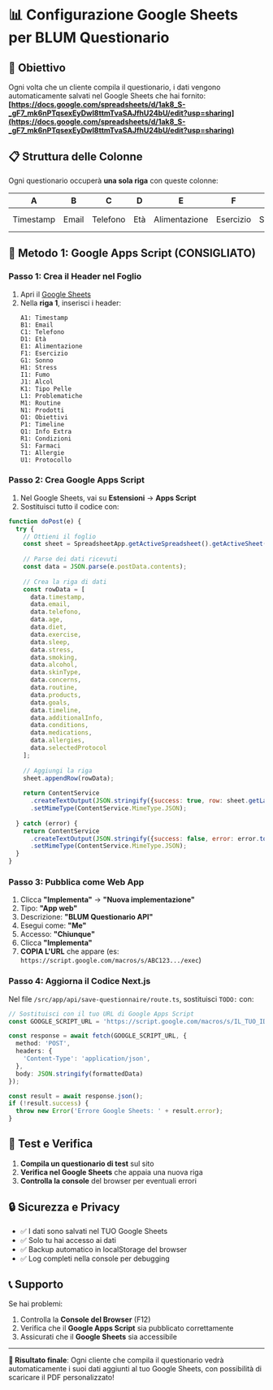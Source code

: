 # 📊 Configurazione Google Sheets per BLUM Questionario

## 🎯 Obiettivo
Ogni volta che un cliente compila il questionario, i dati vengono automaticamente salvati nel Google Sheets che hai fornito:
**[https://docs.google.com/spreadsheets/d/1ak8_S-_gF7_mk6nPTqsexEyDwI8ttmTvaSAJfhU24bU/edit?usp=sharing](https://docs.google.com/spreadsheets/d/1ak8_S-_gF7_mk6nPTqsexEyDwI8ttmTvaSAJfhU24bU/edit?usp=sharing)**

## 📋 Struttura delle Colonne 
Ogni questionario occuperà **una sola riga** con queste colonne:

| A | B | C | D | E | F | G | H | I | J | K | L | M | N | O | P | Q | R | S | T | U |
|---|---|---|---|---|---|---|---|---|---|---|---|---|---|---|---|---|---|---|---|---|
| Timestamp | Email | Telefono | Età | Alimentazione | Esercizio | Sonno | Stress | Fumo | Alcol | Tipo Pelle | Problematiche | Routine | Prodotti | Obiettivi | Timeline | Info Extra | Condizioni | Farmaci | Allergie | Protocollo |

## 🔧 Metodo 1: Google Apps Script (CONSIGLIATO)

### Passo 1: Crea il Header nel Foglio
1. Apri il [Google Sheets](https://docs.google.com/spreadsheets/d/1ak8_S-_gF7_mk6nPTqsexEyDwI8ttmTvaSAJfhU24bU/edit)
2. Nella **riga 1**, inserisci i header:
   ```
   A1: Timestamp
   B1: Email  
   C1: Telefono
   D1: Età
   E1: Alimentazione
   F1: Esercizio
   G1: Sonno
   H1: Stress
   I1: Fumo
   J1: Alcol
   K1: Tipo Pelle
   L1: Problematiche
   M1: Routine
   N1: Prodotti
   O1: Obiettivi
   P1: Timeline
   Q1: Info Extra
   R1: Condizioni
   S1: Farmaci
   T1: Allergie
   U1: Protocollo
   ```

### Passo 2: Crea Google Apps Script
1. Nel Google Sheets, vai su **Estensioni** → **Apps Script**
2. Sostituisci tutto il codice con:

```javascript
function doPost(e) {
  try {
    // Ottieni il foglio
    const sheet = SpreadsheetApp.getActiveSpreadsheet().getActiveSheet();
    
    // Parse dei dati ricevuti
    const data = JSON.parse(e.postData.contents);
    
    // Crea la riga di dati
    const rowData = [
      data.timestamp,
      data.email,
      data.telefono, 
      data.age,
      data.diet,
      data.exercise,
      data.sleep,
      data.stress,
      data.smoking,
      data.alcohol,
      data.skinType,
      data.concerns,
      data.routine,
      data.products,
      data.goals,
      data.timeline,
      data.additionalInfo,
      data.conditions,
      data.medications,
      data.allergies,
      data.selectedProtocol
    ];
    
    // Aggiungi la riga
    sheet.appendRow(rowData);
    
    return ContentService
      .createTextOutput(JSON.stringify({success: true, row: sheet.getLastRow()}))
      .setMimeType(ContentService.MimeType.JSON);
      
  } catch (error) {
    return ContentService
      .createTextOutput(JSON.stringify({success: false, error: error.toString()}))
      .setMimeType(ContentService.MimeType.JSON);
  }
}
```

### Passo 3: Pubblica come Web App
1. Clicca **"Implementa"** → **"Nuova implementazione"**
2. Tipo: **"App web"**
3. Descrizione: **"BLUM Questionario API"**
4. Esegui come: **"Me"**
5. Accesso: **"Chiunque"**
6. Clicca **"Implementa"**
7. **COPIA L'URL** che appare (es: `https://script.google.com/macros/s/ABC123.../exec`)

### Passo 4: Aggiorna il Codice Next.js
Nel file `/src/app/api/save-questionnaire/route.ts`, sostituisci `TODO:` con:

```typescript
// Sostituisci con il tuo URL di Google Apps Script
const GOOGLE_SCRIPT_URL = 'https://script.google.com/macros/s/IL_TUO_ID_SCRIPT/exec';

const response = await fetch(GOOGLE_SCRIPT_URL, {
  method: 'POST',
  headers: {
    'Content-Type': 'application/json',
  },
  body: JSON.stringify(formattedData)
});

const result = await response.json();
if (!result.success) {
  throw new Error('Errore Google Sheets: ' + result.error);
}
```

## 🎉 Test e Verifica

1. **Compila un questionario di test** sul sito
2. **Verifica nel Google Sheets** che appaia una nuova riga
3. **Controlla la console** del browser per eventuali errori

## 🔒 Sicurezza e Privacy

- ✅ I dati sono salvati nel TUO Google Sheets
- ✅ Solo tu hai accesso ai dati
- ✅ Backup automatico in localStorage del browser
- ✅ Log completi nella console per debugging

## 📞 Supporto

Se hai problemi:
1. Controlla la **Console del Browser** (F12)
2. Verifica che il **Google Apps Script** sia pubblicato correttamente
3. Assicurati che il **Google Sheets** sia accessibile

---

**🎯 Risultato finale**: Ogni cliente che compila il questionario vedrà automaticamente i suoi dati aggiunti al tuo Google Sheets, con possibilità di scaricare il PDF personalizzato!
